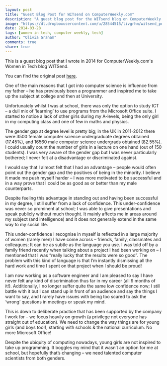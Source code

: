 ```yaml
---
layout: post
title: "Guest Blog Post for WITsend on ComputerWeekly.com"
description: "A guest blog post for the WITsend blog on ComputerWeekly.com - About my experiences being a woman in tech & in particular the gender gap in Computer Science."
image: "https://dl.dropboxusercontent.com/u/28544515/livgrhm/witsend_post.jpg"
date: 2014-03-28
tags: [women in tech, computer weekly, tech]
author: "Olivia Graham"
comments: true
share: true
---
```


This is a guest blog post that I wrote in 2014 for ComputerWeekly.com's Women in Tech blog WITSend.

You can find the original post <a href="http://www.computerweekly.com/blogs/witsend/2014/03/mind-the-gender-gap-why-being-a-woman-in-it-motivates-me-to-be-successful.html">here</a>.

One of the main reasons that I got into computer science is influence from my father – he has previously been a programmer and inspired me to take up the subject at college and then at University.

Unfortunately whilst I was at school, there was only the option to study ICT – a dull mix of ‘learning’ to use programs from the Microsoft Office suite. I started to notice a lack of other girls during my A-levels, being the only girl in my computing class and one of few in maths and physics.

The gender gap at degree level is pretty big; in the UK in 2011-2012 there were 3500 female computer science undergraduate degrees obtained (17.45%), and 16560 male computer science undergrads obtained (82.55%). I could usually count the number of girls in a lecture on one hand (out of 150 students). I was very aware of the gender gap but I was never particularly bothered; I never felt at a disadvantage or discriminated against.

I would say that I almost felt that I had an advantage – people would often point out the gender gap and the positives of being in the minority. I believe it made me push myself harder – I was more motivated to be successful and in a way prove that I could be as good as or better than my male counterparts.

Despite feeling this advantage in standing out and having been successful in my degree, I still suffer from a lack of confidence. This under-confidence was never so prominent at school; I was able to give presentations and speak publicly without much thought. It mainly affects me in areas around my subject (and intelligence) and it does not generally extend in the same way to my social life.

This under-confidence I recognise in myself is reflected in a large majority of women (rarely men) I have come across – friends, family, classmates and colleagues; It can be as subtle as the language you use. I was told off by a family friend recently when talking about a project I had been working on – I mentioned that I was “really lucky that the results were so good”.  The problem with this kind of language is that I’m instantly dismissing all the hard work and time I spent on that project when I should be proud!

I am now working as a software engineer and I am pleased to say I have never felt any kind of discrimination thus far in my career (all 9 months of it!). Additionally, I no longer suffer quite the same low confidence now; I still battle with it but I can stand up in front of an audience and say the things I want to say, and I rarely have issues with being too scared to ask the ‘wrong’ questions in meetings or speak my mind.

This is down to deliberate practice that has been supported by the company I work for – we focus heavily on growth (a privilege not everyone has straight out of education). We need to change the way things are for young girls (and boys too!), starting with schools & the national curriculum. No more Microsoft Office!

Despite the ubiquity of computing nowadays, young girls are not inspired to take up programming. It boggles my mind that it wasn’t an option for me at school, but hopefully that’s changing – we need talented computer scientists from both genders.
